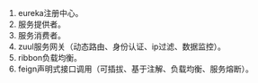 1. eureka注册中心。
2. 服务提供者。
3. 服务消费者。
4. zuul服务网关（动态路由、身份认证、ip过滤、数据监控）。
5. ribbon负载均衡。
6. feign声明式接口调用（可插拔、基于注解、负载均衡、服务熔断）。